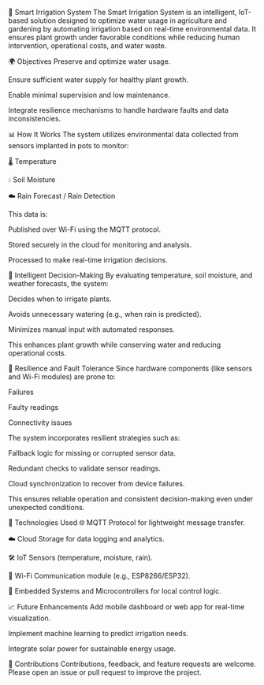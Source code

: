🌱 Smart Irrigation System
The Smart Irrigation System is an intelligent, IoT-based solution designed to optimize water usage in agriculture and gardening by automating irrigation based on real-time environmental data. It ensures plant growth under favorable conditions while reducing human intervention, operational costs, and water waste.

🌍 Objectives
Preserve and optimize water usage.

Ensure sufficient water supply for healthy plant growth.

Enable minimal supervision and low maintenance.

Integrate resilience mechanisms to handle hardware faults and data inconsistencies.

📊 How It Works
The system utilizes environmental data collected from sensors implanted in pots to monitor:

🌡 Temperature

💧 Soil Moisture

☁️ Rain Forecast / Rain Detection

This data is:

Published over Wi-Fi using the MQTT protocol.

Stored securely in the cloud for monitoring and analysis.

Processed to make real-time irrigation decisions.

🧠 Intelligent Decision-Making
By evaluating temperature, soil moisture, and weather forecasts, the system:

Decides when to irrigate plants.

Avoids unnecessary watering (e.g., when rain is predicted).

Minimizes manual input with automated responses.

This enhances plant growth while conserving water and reducing operational costs.

🔁 Resilience and Fault Tolerance
Since hardware components (like sensors and Wi-Fi modules) are prone to:

Failures

Faulty readings

Connectivity issues

The system incorporates resilient strategies such as:

Fallback logic for missing or corrupted sensor data.

Redundant checks to validate sensor readings.

Cloud synchronization to recover from device failures.

This ensures reliable operation and consistent decision-making even under unexpected conditions.

🔌 Technologies Used
🌐 MQTT Protocol for lightweight message transfer.

☁️ Cloud Storage for data logging and analytics.

🛠 IoT Sensors (temperature, moisture, rain).

📡 Wi-Fi Communication module (e.g., ESP8266/ESP32).

🔧 Embedded Systems and Microcontrollers for local control logic.

📈 Future Enhancements
Add mobile dashboard or web app for real-time visualization.

Implement machine learning to predict irrigation needs.

Integrate solar power for sustainable energy usage.

🤝 Contributions
Contributions, feedback, and feature requests are welcome. Please open an issue or pull request to improve the project.
